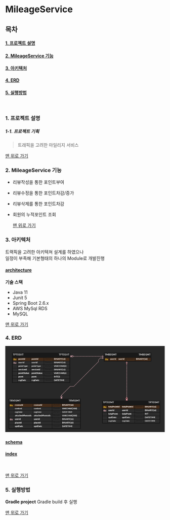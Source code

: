 
<a name="top">

# MileageService

</a>

## 목차

#### [1. 프로젝트 설명](#about_project)
#### [2. MileageService 기능](#functions)
#### [3. 아키텍처](#architecture)
#### [4. ERD](#erd)
#### [5. 실행방법](#build)


<br>

<a name="about_project">  

### 1. 프로젝트 설명

</a>

##### 1-1. 프로젝트 기획

> 트래픽을 고려한 마일리지 서비스


[맨 위로 가기](#top)
</br>

<a name="functions">  

### 2. MileageService 기능

</a>

- 리뷰작성을 통한 포인트부여
- 리뷰수정을 통한 포인트차감/증가
- 리뷰삭제를 통한 포인트차감
- 회원의 누적포인트 조회

  [맨 위로 가기](#top)
  </br>

<a name="architecture">  

### 3. 아키텍처

</a>

트랙픽을 고려한 아키텍쳐 설계를 하였으나<br>
일정이 부족해 기본형태의 하나의 Module로 개발진행
#### [architecture](img/architecture.png)


**기술 스택**
* Java 11
* Junit 5
* Spring Boot 2.6.x
* AWS MySql RDS
* MySQL

[맨 위로 가기](#top)
</br>

<a name="erd">

### 4. ERD

</a>

![img.png](img/erd.png)

#### [schema](src/test/resources/schema.sql)
#### [index](src/test/resources/data.sql)

<br>

[맨 위로 가기](#top)
</br>

<a name="build">

### 5. 실행방법

</a>

**Gradle project**
Gradle build 후 실행

[맨 위로 가기](#top)
</br>